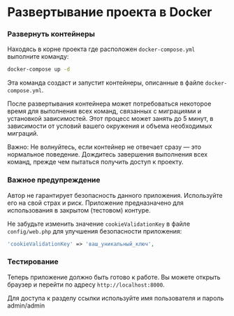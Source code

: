 **Развертывание проекта в Docker**
=====================================================

### Развернуть контейнеры

Находясь в корне проекта где расположен `docker-compose.yml` выполните команду:
```bash
docker-compose up -d
```
Эта команда создаст и запустит контейнеры, описанные в файле `docker-compose.yml`.

После развертывания контейнера может потребоваться некоторое время для выполнения всех команд, связанных с миграциями и установкой зависимостей. Этот процесс может занять до 5 минут, в зависимости от условий вашего окружения и объема необходимых миграций.

Важно: Не волнуйтесь, если контейнер не отвечает сразу — это нормальное поведение. Дождитесь завершения выполнения всех команд, прежде чем пытаться получить доступ к проекту.

### Важное предупреждение

Автор не гарантирует безопасность данного приложения. Используйте его на свой страх и риск.
Приложение предназначено для использования в закрытом (тестовом) контуре.

Не забудьте изменить значение `cookieValidationKey` в файле `config/web.php` для улучшения безопасности приложения:

```php
'cookieValidationKey' => 'ваш_уникальный_ключ',
```

### Тестирование

Теперь приложение должно быть готово к работе. Вы можете открыть браузер и перейти по адресу `http://localhost:8000`.

Для доступа к разделу ссылки используйте имя пользователя и пароль admin/admin
